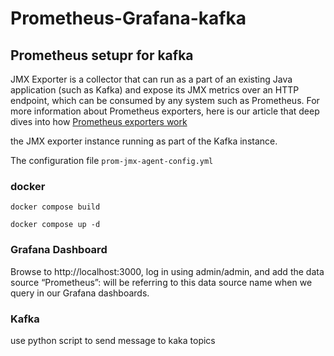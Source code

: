 # Prometheus-Grafana-kafka


## Prometheus setupr for kafka
JMX Exporter is a collector that can run as a part of an existing Java application (such as Kafka) and expose its JMX metrics over an HTTP endpoint, which can be consumed by any system such as Prometheus. For more information about Prometheus exporters, here is our article that deep dives into how [Prometheus exporters work](https://www.metricfire.com/blog/first-contact-with-prometheus/)

the JMX exporter instance running as part of the Kafka instance.

The configuration file ```prom-jmx-agent-config.yml```

### docker

```docker compose build```

```docker compose up -d```

### Grafana Dashboard 

Browse to http://localhost:3000, log in using admin/admin, and add the data source  “Prometheus”: will be referring to this data source name when we query in our Grafana dashboards.

### Kafka 
use python script to send message to kaka topics

